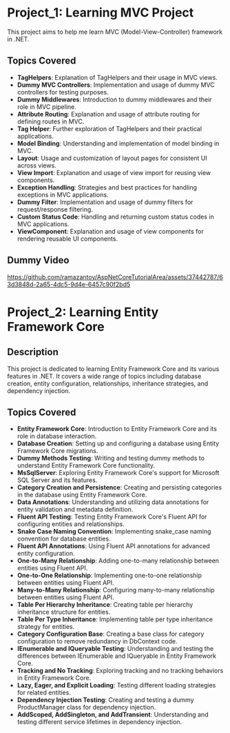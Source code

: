 # Project_1: Learning MVC Project

This project aims to help me learn MVC (Model-View-Controller) framework in .NET.

## Topics Covered

- **TagHelpers**: Explanation of TagHelpers and their usage in MVC views.
- **Dummy MVC Controllers**: Implementation and usage of dummy MVC controllers for testing purposes.
- **Dummy Middlewares**: Introduction to dummy middlewares and their role in MVC pipeline.
- **Attribute Routing**: Explanation and usage of attribute routing for defining routes in MVC.
- **Tag Helper**: Further exploration of TagHelpers and their practical applications.
- **Model Binding**: Understanding and implementation of model binding in MVC.
- **Layout**: Usage and customization of layout pages for consistent UI across views.
- **View Import**: Explanation and usage of view import for reusing view components.
- **Exception Handling**: Strategies and best practices for handling exceptions in MVC applications.
- **Dummy Filter**: Implementation and usage of dummy filters for request/response filtering.
- **Custom Status Code**: Handling and returning custom status codes in MVC applications.
- **ViewComponent**: Explanation and usage of view components for rendering reusable UI components.

## Dummy Video




https://github.com/ramazantoy/AspNetCoreTutorialArea/assets/37442787/63d3848d-2a65-4dc5-9d4e-6457c90f2bd5

# Project_2: Learning Entity Framework Core

## Description

This project is dedicated to learning Entity Framework Core and its various features in .NET. It covers a wide range of topics including database creation, entity configuration, relationships, inheritance strategies, and dependency injection.

## Topics Covered

- **Entity Framework Core**: Introduction to Entity Framework Core and its role in database interaction.
- **Database Creation**: Setting up and configuring a database using Entity Framework Core migrations.
- **Dummy Methods Testing**: Writing and testing dummy methods to understand Entity Framework Core functionality.
- **MsSqlServer**: Exploring Entity Framework Core's support for Microsoft SQL Server and its features.
- **Category Creation and Persistence**: Creating and persisting categories in the database using Entity Framework Core.
- **Data Annotations**: Understanding and utilizing data annotations for entity validation and metadata definition.
- **Fluent API Testing**: Testing Entity Framework Core's Fluent API for configuring entities and relationships.
- **Snake Case Naming Convention**: Implementing snake_case naming convention for database entities.
- **Fluent API Annotations**: Using Fluent API annotations for advanced entity configuration.
- **One-to-Many Relationship**: Adding one-to-many relationship between entities using Fluent API.
- **One-to-One Relationship**: Implementing one-to-one relationship between entities using Fluent API.
- **Many-to-Many Relationship**: Configuring many-to-many relationship between entities using Fluent API.
- **Table Per Hierarchy Inheritance**: Creating table per hierarchy inheritance structure for entities.
- **Table Per Type Inheritance**: Implementing table per type inheritance strategy for entities.
- **Category Configuration Base**: Creating a base class for category configuration to remove redundancy in DbContext code.
- **IEnumerable and IQueryable Testing**: Understanding and testing the differences between IEnumerable and IQueryable in Entity Framework Core.
- **Tracking and No Tracking**: Exploring tracking and no tracking behaviors in Entity Framework Core.
- **Lazy, Eager, and Explicit Loading**: Testing different loading strategies for related entities.
- **Dependency Injection Testing**: Creating and testing a dummy ProductManager class for dependency injection.
- **AddScoped, AddSingleton, and AddTransient**: Understanding and testing different service lifetimes in dependency injection.




